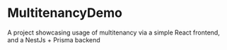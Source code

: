 # MultitenancyDemo
A project showcasing usage of multitenancy via a simple React frontend, and a NestJs + Prisma backend

